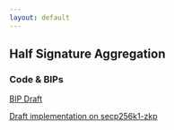 ```yaml
---
layout: default
---
```


## Half Signature Aggregation

### Code & BIPs

[BIP Draft](https://github.com/BlockstreamResearch/cross-input-aggregation/blob/master/half-aggregation.mediawiki)

[Draft implementation on secp256k1-zkp](https://github.com/BlockstreamResearch/secp256k1-zkp/pull/261)
